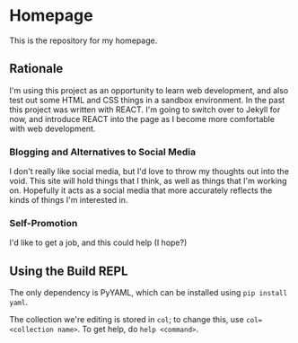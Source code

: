 # Homepage
This is the repository for my homepage.

## Rationale
I'm using this project as an opportunity to learn web development, and also test out some HTML and CSS things in a sandbox environment. In the past this project was written with REACT. I'm going to switch over to Jekyll for now, and introduce REACT into the page as I become more comfortable with web development.

### Blogging and Alternatives to Social Media
I don't really like social media, but I'd love to throw my thoughts out into the void.
This site will hold things that I think, as well as things that I'm working on.
Hopefully it acts as a social media that more accurately reflects the kinds of things I'm interested in.

### Self-Promotion
I'd like to get a job, and this could help (I hope?)

## Using the Build REPL
The only dependency is PyYAML, which can be installed using `pip install yaml`.

The collection we're editing is stored in `col`; to change this, use
`col= <collection name>`. To get help, do `help <command>`.

